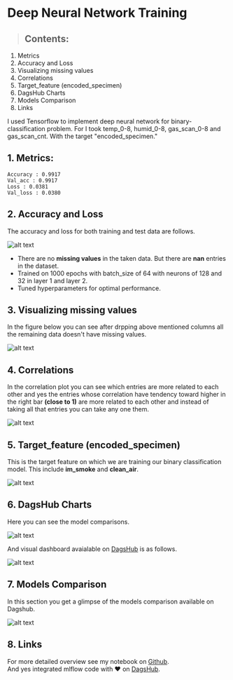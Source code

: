 # **Deep Neural Network Training**

>## **Contents**:
1. Metrics
2. Accuracy and Loss
3. Visualizing missing values
4. Correlations
5. Target_feature (encoded_specimen)
6. DagsHub Charts
7. Models Comparison
8. Links 

I used Tensorflow to implement deep neural network for binary-classification problem. For I took temp_0-8, humid_0-8, gas_scan_0-8 and gas_scan_cnt. With the target "encoded_specimen."
## **1. Metrics**:
```
Accuracy : 0.9917
Val_acc : 0.9917
Loss : 0.0381
Val_loss : 0.0380
```
## **2. Accuracy and Loss**
The accuracy and loss for both training and test data are follows.

![alt text](https://github.com/OmdenaAI/Dryad/blob/task-3-gas-classification/DNN_Syed_Arsalan_Amin/acc_loss.png)
- There are no **missing values** in the taken data. But there are **nan** entries in the dataset.
- Trained on 1000 epochs with batch_size of 64 with neurons of 128 and 32 in layer 1 and layer 2.
- Tuned hyperparameters for optimal performance.

## **3. Visualizing missing values**
In the figure below you can see after drpping above mentioned columns all the remaining data doesn't have missing values.

![alt text](https://github.com/OmdenaAI/Dryad/blob/task-3-gas-classification/DNN_Syed_Arsalan_Amin/missing_values.png)
## **4. Correlations**
In the correlation plot you can see which entries are more related to each other and yes the entries whose correlation have tendency toward higher in the right bar **(close to 1)** are more related to each other and instead of taking all that entries you can take any one them.

![alt text](https://github.com/OmdenaAI/Dryad/blob/task-3-gas-classification/DNN_Syed_Arsalan_Amin/corr_plot.png)
## **5. Target_feature (encoded_specimen)**
This is the target feature on which we are training our binary classification model. This include **im_smoke** and **clean_air**.

![alt text](https://github.com/OmdenaAI/Dryad/blob/task-3-gas-classification/DNN_Syed_Arsalan_Amin/encoded_specimen.png)
## **6. DagsHub Charts**
Here you can see the model comparisons.

![alt text](https://github.com/OmdenaAI/Dryad/blob/task-3-gas-classification/DNN_Syed_Arsalan_Amin/dagshub1.png)

And visual dashboard avaialable on [DagsHub](https://dagshub.com/Omdena/Dryad/experiments/#/experiment/m_36c104e845e54644b392265b1f6569c1) is as follows.

![alt text](https://github.com/OmdenaAI/Dryad/blob/task-3-gas-classification/DNN_Syed_Arsalan_Amin/dagshub_dashboard.png)
## **7. Models Comparison**
In this section you get a glimpse of the models comparison available on Dagshub.

![alt text](https://github.com/OmdenaAI/Dryad/blob/task-3-gas-classification/DNN_Syed_Arsalan_Amin/models_comparison.png)


## **8. Links**
For more detailed overview see my notebook on 
[Github](https://github.com/OmdenaAI/Dryad/blob/task-3-gas-classification/DNN_Syed_Arsalan_Amin/DNN_Syed_Arsalan_Amin_v1.ipynb.). \
And yes integrated mlflow code with :heart: on 
[DagsHub](https://dagshub.com/Omdena/Dryad/experiments/#/experiment/m_36c104e845e54644b392265b1f6569c1).